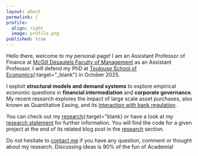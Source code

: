 ```yaml
---
layout: about
permalink: /
profile:
  align: right
  image: profile.png
published: true
---
```


Hello there, welcome to my personal page! I am an Assistant Professor of Finance at [McGill Desautels Faculty of Management](https://www.mcgill.ca/desautels/research/specializations/finance) as an Assistant Professor.  I will defend my PhD at [Toulouse School of Economics](https://www.tse-fr.eu){:target="_blank"} in October 2025.

I exploit **structural models and demand systems** to explore empirical economic questions in **financial intermediation** and **corporate governance**. My recent research explores the impact of large scale asset purchases, also known as Quantitative Easing, and its [interaction with bank regulation]({{site.url}}/downloads/JMP.pdf). 

You can check out my [research]({{site.baseurl}}/blog/){:target="blank} or have a look at my [research statement]({{site.baseurl}}/ResearchStatement/) for further information. You will find the code for a given project at the end of its related blog post in the [research]({{site.baseurl}}/blog/) section. 

Do not hesitate to [contact me](mailto:basile.dubois@mcgill.ca) if you have any question, comment or thought about my research. Discussing ideas is 90% of the fun of Academia!

